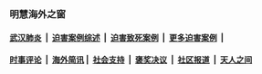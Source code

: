 
### 明慧海外之窗

####  [武汉肺炎](indexes/365.md?t=07100900) &nbsp;|&nbsp;  [迫害案例综述](indexes/328.md?t=07100900) &nbsp;|&nbsp; [迫害致死案例](indexes/277.md?t=07100900)  &nbsp;|&nbsp; [更多迫害案例](indexes/81.md?t=07100900)  &nbsp;|&nbsp; 
####  [时事评论](indexes/19.md?t=07100900) &nbsp;|&nbsp; [海外简讯](indexes/245.md?t=07100900)&nbsp;|&nbsp;  [社会支持](indexes/140.md?t=07100900) &nbsp;|&nbsp; [褒奖决议](indexes/282.md?t=07100900) &nbsp;|&nbsp; [社区报道](indexes/91.md?t=07100900)  &nbsp;|&nbsp; [天人之间](indexes/78.md?t=07100900) 

